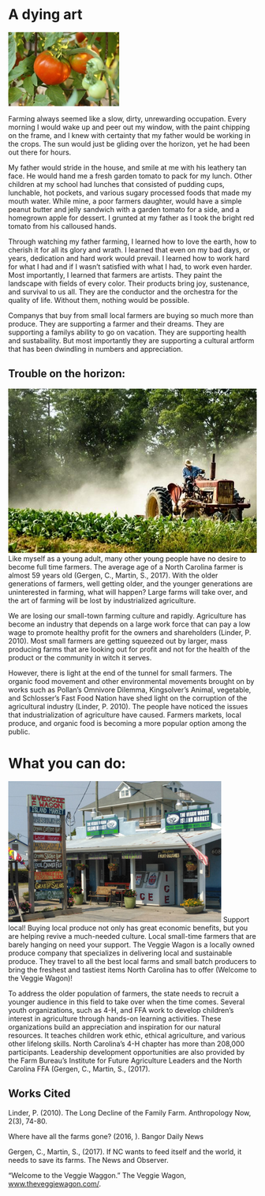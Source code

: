 # A dying art

![Homgrown Tomato](https://github.com/LanceElyot/veggiewagon/blob/master/Images/Hermann_red-tomatoes.jpg?raw=true)


Farming always seemed like a slow, dirty, unrewarding occupation. Every morning I would wake up and peer out my window, with the paint chipping on the frame, and I knew with certainty that my father would be working in the crops. The sun would just be gliding over the horizon, yet he had been out there for hours. 
	
My father would stride in the house, and smile at me with his leathery tan face. He would hand me a fresh garden tomato to pack for my lunch. Other children at my school had lunches that consisted of pudding cups, lunchable, hot pockets, and various sugary processed foods that made my mouth water. While mine, a poor farmers daughter, would have a simple peanut butter and jelly sandwich with a garden tomato for a side, and a homegrown apple for dessert. I grunted at my father as I took the bright red tomato from his calloused hands.  
	
Through watching my father farming, I learned how to love the earth, how to cherish it for all its glory and wrath. I learned that even on my bad days, or years, dedication and hard work would prevail. I learned how to work hard for what I had and if I wasn’t satisfied with what I had, to work even harder. Most importantly, I learned that farmers are artists. They paint the landscape with fields of every color. Their products bring joy, sustenance, and survival to us all. They are the conductor and the orchestra for the quality of life. Without them, nothing would be possible. 

Companys that buy from small local farmers are buying so much more than produce. They are supporting a farmer and their dreams. They are supporting a familys ability to go on vacation. They are supporting health and sustabaility. But most importantly they are supporting a cultural artform that has been dwindling in numbers and appreciation. 

## Trouble on the horizon:
![North Carolina Farmer: photo from WUNC](https://github.com/LanceElyot/veggiewagon/blob/master/Images/Hermann_%20tobacco_farm.jpg?raw=true)
Like myself as a young adult, many other young people have no desire to become full time farmers. The average age of a North Carolina farmer is almost 59 years old (Gergen, C., Martin, S., 2017). With the older generations of farmers, well getting older, and the younger generations are uninterested in farming, what will happen? Large farms will take over, and the art of farming will be lost by industrialized agriculture. 
	
 We are losing our small-town farming culture and rapidly. Agriculture has become an industry that depends on a large work force that can pay a low wage to promote healthy profit for the owners and shareholders (Linder, P. 2010). Most small farmers are getting squeezed out by larger, mass producing farms that are looking out for profit and not for the health of the product or the community in witch it serves. 
	
However, there is light at the end of the tunnel for small farmers. The organic food movement and other environmental movements brought on by works such as Pollan’s Omnivore Dilemma, Kingsolver’s Animal, vegetable, and Schlosser’s Fast Food Nation have shed light on the corruption of the agricultural industry (Linder, P. 2010). The people have noticed the issues that industrialization of agriculture have caused. Farmers markets, local produce, and organic food is becoming a more popular option among the public. 

# What you can do:
![Veggie Wagon in Carolina Beach: Photo from Cape Fear Pirate Candy](https://github.com/LanceElyot/veggiewagon/blob/master/Images/Hermann_The-Veggie-Wagon.jpg?raw=true)
Support local! Buying local produce not only has great economic benefits, but you are helping revive a much-needed culture. Local small-time farmers that are barely hanging on need your support. The Veggie Wagon is a locally owned produce company that specializes in delivering local and sustainable produce. They travel to all the best local farms and small batch producers to bring the freshest and tastiest items North Carolina has to offer (Welcome to the Veggie Wagon)! 

To address the older population of farmers, the state needs to recruit a younger audience in this field to take over when the time comes. Several youth organizations, such as 4-H, and FFA work to develop children’s interest in agriculture through hands-on learning activities. These organizations build an appreciation and inspiration for our natural resources. It teaches children work ethic, ethical agriculture, and various other lifelong skills. North Carolina’s 4-H chapter has more than 208,000 participants. Leadership development opportunities are also provided by the Farm Bureau’s Institute for Future Agriculture Leaders and the North Carolina FFA (Gergen, C., Martin, S., (2017).


## Works Cited
Linder, P. (2010). The Long Decline of the Family Farm. Anthropology Now, 2(3), 74-80. 

Where have all the farms gone? (2016, ). Bangor Daily News

Gergen, C., Martin, S., (2017). If NC wants to feed itself and the world, it needs to save its farms. The News and Observer.

“Welcome to the Veggie Waggon.” The Veggie Wagon, www.theveggiewagon.com/.

